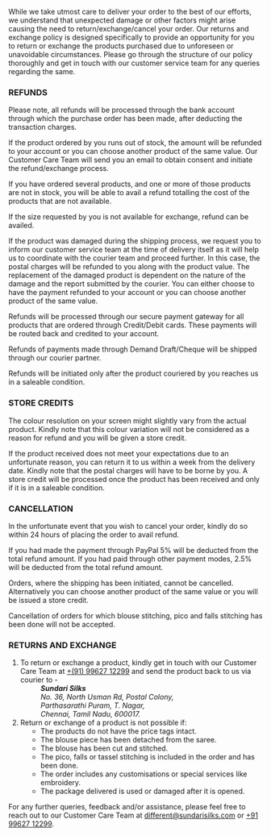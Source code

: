 <p>While we take utmost care to deliver your order to the best of our efforts, we understand that unexpected damage or other factors might arise causing the need to return/exchange/cancel your order. Our returns and exchange policy is designed specifically to provide an opportunity for you to return or exchange the products purchased due to unforeseen or unavoidable circumstances. Please go through the structure of our policy thoroughly and get in touch with our customer service team for any queries regarding the same.</p>
<h3>REFUNDS</h3>
<p>Please note, all refunds will be processed through the bank account through which the purchase order has been made, after deducting the transaction charges.</p>
<p>If the product ordered by you runs out of stock, the amount will be refunded to your account or you can choose another product of the same value. Our Customer Care Team will send you an email to obtain consent and initiate the refund/exchange process.</p>
<p>If you have ordered several products, and one or more of those products are not in stock, you will be able to avail a refund totalling the cost of the products that are not available.</p>
<p>If the size requested by you is not available for exchange, refund can be availed.</p>
<p>If the product was damaged during the shipping process, we request you to inform our customer service team at the time of delivery itself as it will help us to coordinate with the courier team and proceed further. In this case, the postal charges will be refunded to you along with the product value. The replacement of the damaged product is dependent on the nature of the damage and the report submitted by the courier. You can either choose to have the payment refunded to your account or you can choose another product of the same value.</p>
<p>Refunds will be processed through our secure payment gateway for all products that are ordered through Credit/Debit cards. These payments will be routed back and credited to your account.</p>
<p>Refunds of payments made through Demand Draft/Cheque will be shipped through our courier partner.</p>
<p>Refunds will be initiated only after the product couriered by you reaches us in a saleable condition.</p>
<h3>STORE CREDITS</h3>
<p>The colour resolution on your screen might slightly vary from the actual product. Kindly note that this colour variation will not be considered as a reason for refund and you will be given a store credit.</p>
<p>If the product received does not meet your expectations due to an unfortunate reason, you can return it to us within a week from the delivery date. Kindly note that the postal charges will have to be borne by you. A store credit will be processed once the product has been received and only if it is in a saleable condition.</p>
<h3>CANCELLATION</h3>
<p>In the unfortunate event that you wish to cancel your order, kindly do so within 24 hours of placing the order to avail refund.</p>
<p>If you had made the payment through PayPal 5% will be deducted from the total refund amount. If you had paid through other payment modes, 2.5% will be deducted from the total refund amount.</p>
<p>Orders, where the shipping has been initiated, cannot be cancelled. Alternatively you can choose another product of the same value or you will be issued a store credit.</p>
<p>Cancellation of orders for which blouse stitching, pico and falls stitching has been done will not be accepted.</p>
<h3>RETURNS AND EXCHANGE</h3>
<ol>
<li>To return or exchange a product, kindly get in touch with our Customer Care Team at <a href="tel:+919962712299" target="_blank">+(91) 99627 12299</a> and send the product back to us via courier to -<address style="margin-left: 40px; border: none; padding: 0px;"><strong><b>Sundari Silks<br></b></strong>No. 36, North Usman Rd, Postal Colony,<br>Parthasarathi Puram, T. Nagar,<br>Chennai, Tamil Nadu, 600017.</address></li>
<li>Return or exchange of a product is not possible if:
<ul style="margin-left: 40px; border: none; padding: 0px;">
<li>The products do not have the price tags intact.</li>
<li>The blouse piece has been detached from the saree.</li>
<li>The blouse has been cut and stitched.</li>
<li>The pico, falls or tassel stitching is included in the order and has been done.</li>
<li>The order includes any customisations or special services like embroidery.</li>
<li>The package delivered is used or damaged after it is opened.</li>
</ul>
</li>
</ol>
<p>For any further queries, feedback and/or assistance, please feel free to reach out to our Customer Care Team at <a href="mailto:different@sundarisilks.com" target="_blank">different@sundarisilks.com</a> or <a href="tel:+919962712299" target="_blank">+91 99627 12299</a>.</p>
